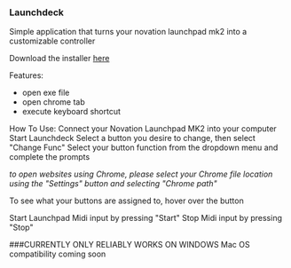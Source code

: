 ### Launchdeck

Simple application that turns your novation launchpad mk2 into a customizable controller

Download the installer [here](https://drive.google.com/uc?export=download&id/1ARdUEDamPj_tJmoueWLj4UQiUaVzbSqn)

Features:

- open exe file
- open chrome tab
- execute keyboard shortcut

How To Use:
Connect your Novation Launchpad MK2 into your computer
Start Launchdeck
Select a button you desire to change, then select "Change Func"
Select your button function from the dropdown menu and complete the prompts

*to open websites using Chrome, please select your Chrome file location using the "Settings" button and selecting "Chrome path"*

To see what your buttons are assigned to, hover over the button

Start Launchpad Midi input by pressing "Start"
Stop Midi input by pressing "Stop"

###CURRENTLY ONLY RELIABLY WORKS ON WINDOWS
Mac OS compatibility coming soon

